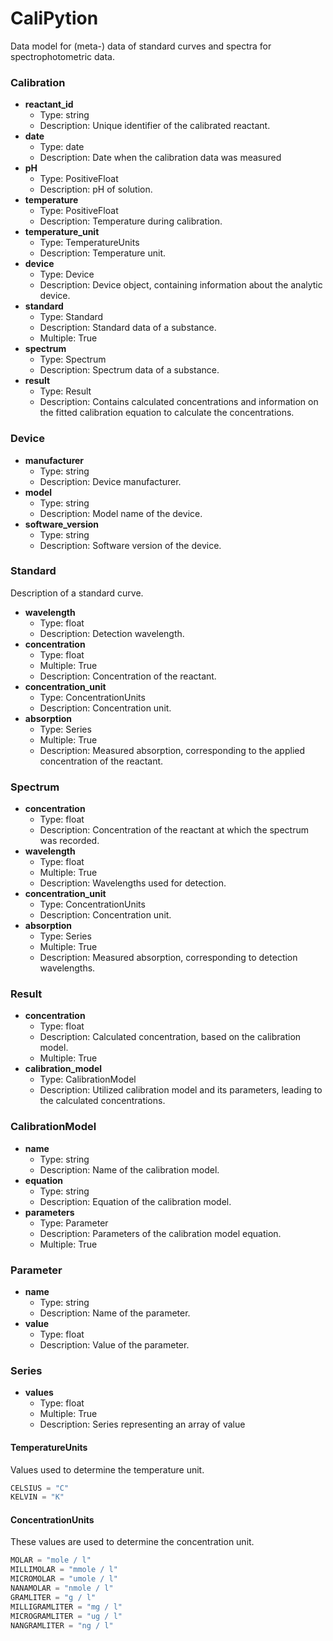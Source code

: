 # CaliPytion

Data model for (meta-) data of standard curves and spectra for spectrophotometric data.
### Calibration

- __reactant_id__
  - Type: string
  - Description: Unique identifier of the calibrated reactant.
- __date__
  - Type: date
  - Description: Date when the calibration data was measured
- __pH__
  - Type: PositiveFloat
  - Description: pH of solution.
- __temperature__
  - Type: PositiveFloat
  - Description: Temperature during calibration.
- __temperature_unit__
  - Type: TemperatureUnits
  - Description: Temperature unit.
- __device__
  - Type: Device
  - Description: Device object, containing information about the analytic device.
- __standard__
  - Type: Standard
  - Description: Standard data of a substance.
  - Multiple: True
- __spectrum__
  - Type: Spectrum
  - Description: Spectrum data of a substance.
- __result__
  - Type: Result
  - Description: Contains calculated concentrations and information on the fitted calibration equation to calculate the concentrations.


### Device

- __manufacturer__
  - Type: string
  - Description: Device manufacturer.
- __model__
  - Type: string
  - Description: Model name of the device.
- __software_version__
  - Type: string
  - Description: Software version of the device.

### Standard

Description of a standard curve.

- __wavelength__
  - Type: float
  - Description: Detection wavelength.
- __concentration__
  - Type: float
  - Multiple: True
  - Description: Concentration of the reactant.
- __concentration_unit__
  - Type: ConcentrationUnits
  - Description: Concentration unit.
- __absorption__
  - Type: Series
  - Multiple: True
  - Description: Measured absorption, corresponding to the applied concentration of the reactant.

### Spectrum

- __concentration__
  - Type: float
  - Description: Concentration of the reactant at which the spectrum was recorded.
- __wavelength__
  - Type: float
  - Multiple: True
  - Description: Wavelengths used for detection.
- __concentration_unit__
  - Type: ConcentrationUnits
  - Description: Concentration unit.
- __absorption__
  - Type: Series
  - Multiple: True
  - Description: Measured absorption, corresponding to detection wavelengths.

### Result

- __concentration__
  - Type: float
  - Description: Calculated concentration, based on the calibration model.
  - Multiple: True
- __calibration_model__
  - Type: CalibrationModel
  - Description: Utilized calibration model and its parameters, leading to the calculated concentrations.

### CalibrationModel

- __name__
  - Type: string
  - Description: Name of the calibration model.
- __equation__
  - Type: string
  - Description: Equation of the calibration model.
- __parameters__
  - Type: Parameter
  - Description: Parameters of the calibration model equation.
  - Multiple: True

### Parameter

- __name__
  - Type: string
  - Description: Name of the parameter.
- __value__
  - Type: float
  - Description: Value of the parameter.

### Series

- __values__
  - Type: float
  - Multiple: True
  - Description: Series representing an array of value

#### TemperatureUnits

Values used to determine the temperature unit.

```python
CELSIUS = "C"
KELVIN = "K"
```

#### ConcentrationUnits

These values are used to determine the concentration unit.

```python
MOLAR = "mole / l"
MILLIMOLAR = "mmole / l"
MICROMOLAR = "umole / l"
NANAMOLAR = "nmole / l"
GRAMLITER = "g / l"
MILLIGRAMLITER = "mg / l"
MICROGRAMLITER = "ug / l"
NANGRAMLITER = "ng / l"
```
